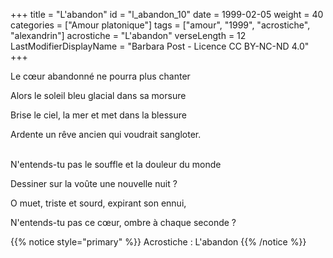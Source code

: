 +++
title = "L'abandon"
id = "l_abandon_10"
date = 1999-02-05
weight = 40
categories = ["Amour platonique"]
tags = ["amour", "1999", "acrostiche", "alexandrin"]
acrostiche = "L'abandon"
verseLength = 12
LastModifierDisplayName = "Barbara Post - Licence CC BY-NC-ND 4.0"
+++

Le cœur abandonné ne pourra plus chanter

Alors le soleil bleu glacial dans sa morsure

Brise le ciel, la mer et met dans la blessure

Ardente un rêve ancien qui voudrait sangloter.

 \
N'entends-tu pas le souffle et la douleur du monde

Dessiner sur la voûte une nouvelle nuit ?

O muet, triste et sourd, expirant son ennui,

N'entends-tu pas ce cœur, ombre à chaque seconde ?

{{% notice style="primary" %}}
Acrostiche : L'abandon
{{% /notice %}}
